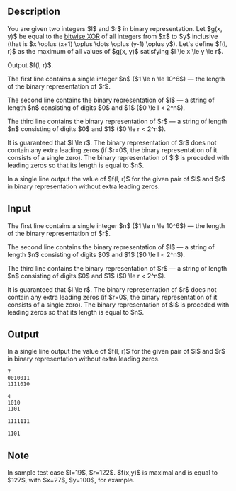 ## Description

<div><p>You are given two integers $l$ and $r$ in binary representation. Let $g(x, y)$ be equal to the <a href="https://en.wikipedia.org/wiki/Bitwise_operation#XOR">bitwise XOR</a> of all integers from $x$ to $y$ inclusive (that is $x \oplus (x+1) \oplus \dots \oplus (y-1) \oplus y$). Let's define $f(l, r)$ as the maximum of all values of $g(x, y)$ satisfying $l \le x \le y \le r$.</p><p>Output $f(l, r)$.</p></div><div class="input-specification"><p>The first line contains a single integer $n$ ($1 \le n \le 10^6$) — the length of the binary representation of $r$.</p><p>The second line contains the binary representation of $l$ — a string of length $n$ consisting of digits $0$ and $1$ ($0 \le l &lt; 2^n$).</p><p>The third line contains the binary representation of $r$ — a string of length $n$ consisting of digits $0$ and $1$ ($0 \le r &lt; 2^n$).</p><p>It is guaranteed that $l \le r$. The binary representation of $r$ does not contain any extra leading zeros (if $r=0$, the binary representation of it consists of a single zero). The binary representation of $l$ is preceded with leading zeros so that its length is equal to $n$.</p></div><div class="output-specification"><p>In a single line output the value of $f(l, r)$ for the given pair of $l$ and $r$ in binary representation without extra leading zeros.</p></div>

## Input

<p>The first line contains a single integer $n$ ($1 \le n \le 10^6$) — the length of the binary representation of $r$.</p><p>The second line contains the binary representation of $l$ — a string of length $n$ consisting of digits $0$ and $1$ ($0 \le l &lt; 2^n$).</p><p>The third line contains the binary representation of $r$ — a string of length $n$ consisting of digits $0$ and $1$ ($0 \le r &lt; 2^n$).</p><p>It is guaranteed that $l \le r$. The binary representation of $r$ does not contain any extra leading zeros (if $r=0$, the binary representation of it consists of a single zero). The binary representation of $l$ is preceded with leading zeros so that its length is equal to $n$.</p>

## Output

<p>In a single line output the value of $f(l, r)$ for the given pair of $l$ and $r$ in binary representation without extra leading zeros.</p>





```input1
7
0010011
1111010
```




```input2
4
1010
1101
```




```output1
1111111
```




```output2
1101
```



## Note

<p>In sample test case $l=19$, $r=122$. $f(x,y)$ is maximal and is equal to $127$, with $x=27$, $y=100$, for example.</p>
